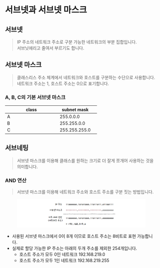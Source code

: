 # 서브넷과 서브넷 마스크

## 서브넷&#x20;

> IP 주소의 네트워크 주소로 구분 가능한 네트워크의 부분 집합입니다. \
> 서브닛에리고 줄여서 부르기도 합니다.&#x20;

## 서브넷 마스크&#x20;

> 클래스리스 주소 체계에서 네트워크와 호스트를 구분하는 수단으로 사용합니다.\
> 네트워크 주소는 1, 호스트 주소는 0으로 표기합니다.&#x20;



### A, B, C의 기본 서브넷 마스크&#x20;

<table><thead><tr><th width="160">class</th><th>subnet mask</th><th data-hidden></th></tr></thead><tbody><tr><td>A</td><td>255.0.0.0</td><td></td></tr><tr><td>B</td><td>255.255.0.0</td><td></td></tr><tr><td>C</td><td>255.255.255.0 </td><td></td></tr></tbody></table>

## 서브네팅&#x20;

> 서브넷 마스크를 이용해 클래스를 원하는 크기로 더 잘게 쪼개어 사용하는 것을 의미합니다.&#x20;

### AND 연산&#x20;

> 서브넷 마스크를 이용해 네트워크 주소와 호스트 주소를 구분 짓는 방법입니다.&#x20;

<figure><img src="../../../../.gitbook/assets/image (3).png" alt=""><figcaption></figcaption></figure>

* 사용된 서브넷 마스크에서 0이 8개 이므로 호스트 주소는 8비트로 표현 가능합니다.&#x20;
* 실제로 할당 가능한 IP 주소는 아래의 두개 주소를 제외한 254개입니다.&#x20;
  * 호스트 주소가 모두 0인 네트워크 192.168.219.0&#x20;
  * 호스트 주소가 모두 1인 네트워크 192.168.219.255&#x20;
